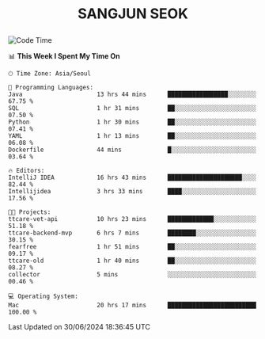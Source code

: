 <h1>
 <p align="center">
   SANGJUN SEOK
 </p>
</h1>

<!--START_SECTION:waka-->
![Code Time](http://img.shields.io/badge/Code%20Time-3%2C643%20hrs%2029%20mins-blue)

📊 **This Week I Spent My Time On** 

```text
🕑︎ Time Zone: Asia/Seoul

💬 Programming Languages: 
Java                     13 hrs 44 mins      █████████████████░░░░░░░░   67.75 % 
SQL                      1 hr 31 mins        ██░░░░░░░░░░░░░░░░░░░░░░░   07.50 % 
Python                   1 hr 30 mins        ██░░░░░░░░░░░░░░░░░░░░░░░   07.41 % 
YAML                     1 hr 13 mins        ██░░░░░░░░░░░░░░░░░░░░░░░   06.08 % 
Dockerfile               44 mins             █░░░░░░░░░░░░░░░░░░░░░░░░   03.64 % 

🔥 Editors: 
IntelliJ IDEA            16 hrs 43 mins      █████████████████████░░░░   82.44 % 
Intellijidea             3 hrs 33 mins       ████░░░░░░░░░░░░░░░░░░░░░   17.56 % 

🐱‍💻 Projects: 
ttcare-vet-api           10 hrs 23 mins      █████████████░░░░░░░░░░░░   51.18 % 
ttcare-backend-mvp       6 hrs 7 mins        ████████░░░░░░░░░░░░░░░░░   30.15 % 
fearfree                 1 hr 51 mins        ██░░░░░░░░░░░░░░░░░░░░░░░   09.17 % 
ttcare-old               1 hr 40 mins        ██░░░░░░░░░░░░░░░░░░░░░░░   08.27 % 
collector                5 mins              ░░░░░░░░░░░░░░░░░░░░░░░░░   00.46 % 

💻 Operating System: 
Mac                      20 hrs 17 mins      █████████████████████████   100.00 % 
```


 Last Updated on 30/06/2024 18:36:45 UTC
<!--END_SECTION:waka-->
